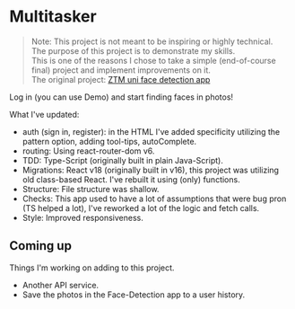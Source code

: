 # Multitasker

> Note: This project is not meant to be inspiring or highly technical. <br>
> The purpose of this project is to demonstrate my skills.<br>
> This is one of the reasons I chose to take a simple (end-of-course final) project and implement improvements on it.<br>
> The original project: [ZTM uni face detection app](https://github.com/zero-to-mastery/face-rec-app)

Log in (you can use Demo) and start finding faces in photos!

What I've updated:

- auth (sign in, register): in the HTML I've added specificity utilizing the pattern option, adding tool-tips, autoComplete.
- routing: Using react-router-dom v6.
- TDD: Type-Script (originally built in plain Java-Script).
- Migrations: React v18 (originally built in v16), this project was utilizing old class-based React. I've rebuilt it using (only) functions.
- Structure: File structure was shallow.
- Checks: This app used to have a lot of assumptions that were bug pron (TS helped a lot), I've reworked a lot of the logic and fetch calls.
- Style: Improved responsiveness.

## Coming up

Things I'm working on adding to this project.

- Another API service.
- Save the photos in the Face-Detection app to a user history.
